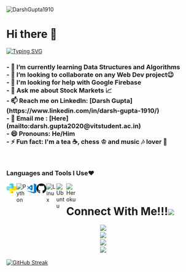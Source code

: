 
<p align="left"> <img src="https://komarev.com/ghpvc/?username=DarshGupta1910&label=Profile%20Views&color=orange&style=flat-square" alt="DarshGupta1910"></p>
<h1>Hi there 👋</h1>

[![Typing SVG](https://readme-typing-svg.herokuapp.com?color=F75305&center=true&vCenter=true&lines=Passionate+Developer+from+India)](https://git.io/typing-svg)
<h3>
- 🌱 I’m currently learning Data Structures and Algorithms <br>
- 👯 I’m looking to collaborate on any Web Dev project😉 <br>
- 🤔 I'm looking for help with Google Firebase <br>
- 💬 Ask me about Stock Markets 📈 <br>
- 📫 Reach me on LinkedIn: [Darsh Gupta](https://www.linkedin.com/in/darsh-gupta-1910/) <br>
- 📧 Email me : [Here](mailto:darsh.gupta2020@vitstudent.ac.in) <br>
- 😄 Pronouns: He/Him <br>
- ⚡ Fun fact: I'm a tea ☕, chess ♔  and music 🎶 lover 💖<br>
</h3>

<br>

### Languages and Tools I Use❤️
[<img align="left" alt="Python" width="26px" src="https://github.com/DarshGupta1910/DarshGupta1910/blob/main/logo/python.svg" />](https://python.org/)
[<img align="left" alt="Python" width="26px" src="https://www.google.com/search?q=C%2B%2B+logo&sxsrf=ALeKk02SAUsrWwsXQJyk9IeRslFnEzUe4A:1621245543730&source=lnms&tbm=isch&sa=X&ved=2ahUKEwjcwuilutDwAhVOILcAHfltB3IQ_AUoAXoECAEQAw&biw=1536&bih=731#imgrc=sf2z5l42mIzFoM" />](https://python.org/)
[<img align="left" alt="Visual Studio Code" width="26px" src="https://raw.githubusercontent.com/github/explore/80688e429a7d4ef2fca1e82350fe8e3517d3494d/topics/visual-studio-code/visual-studio-code.png" />](https://code.visualstudio.com/)
[<img align="left" alt="GitHub" width="26px" src="https://raw.githubusercontent.com/github/explore/78df643247d429f6cc873026c0622819ad797942/topics/github/github.png" />](https://git-scm.com/)
[<img align="left" alt="Linux" width="26px" src="https://www.freepnglogos.com/uploads/linux-png/difference-between-linux-and-window-operating-system-3.png" />](https://www.linux.org/)
[<img align="left" alt="Ubuntu" width="26px" src="https://assets.ubuntu.com/v1/29985a98-ubuntu-logo32.png" />](https://www.ubuntu.com)
[<img align="left" alt="Heroku" width="26px" src="https://www.nicepng.com/png/full/223-2233246_heroku-logo-salesforce-heroku.png" />](https://heroku.com/)


<br>

<div align="left">
<h1 align="left">Connect With Me!!!<img align="center" src="https://github.com/CyberBoyAyush/CyberBoyAyush/blob/master/gifs/Handshake.gif" height="33px" /></h1>
<center>
<a href="https://twitter.com/The_Darsh_Gupta"><img src="https://img.icons8.com/nolan/64/twitter.png"/></a>
</center> 
<center>
<a href="mailto:darsh.gupta2020@vitstudent.ac.in"><img src="https://img.icons8.com/nolan/64/new-post.png"/></a>
</center>
<center>
<a href="https://www.instagram.com/darsh_gupta_1910/"><img src="https://img.icons8.com/nolan/64/instagram-new.png"/></a>
</center>
<center>
<a href="https://www.linkedin.com/in/darsh-gupta-1910/"><img src="https://img.icons8.com/nolan/64/linkedin.png"/></a>
</center>
</div>    


[![GitHub Streak](http://github-readme-streak-stats.herokuapp.com?user=DarshGupta1910&theme=onedark&hide_border=true)](https://git.io/streak-stats)
